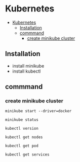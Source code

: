 # Kubernetes

- [Kubernetes](#kubernetes)
  - [Installation](#installation)
  - [commmand](#commmand)
    - [create minikube cluster](#create-minikube-cluster)

## Installation

- install minikube
- install kubectl

## commmand

### create minikube cluster

`minikube start --driver=docker`

`minikube status`

`kubectl version`

`kubectl get nodes`

`kubectl get pod`

`kubectl get services`
